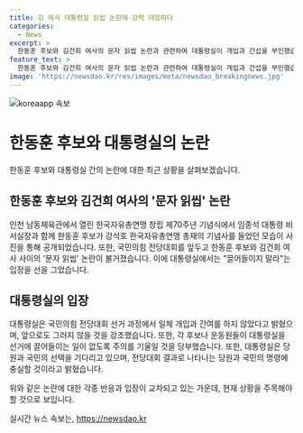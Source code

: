 ```yaml
---
title: 김 여사 대통령실 읽씹 논란에 강력 대응하다
categories:
  - News
excerpt: >
  한동훈 후보와 김건희 여사의 문자 읽씹 논란과 관련하여 대통령실이 개입과 간섭을 부인했습니다. 이에 대한 날카로운 비판과 논란이 계속되고 있으며, 나경원·원희룡 후보는 해당 사안을 총선 패배 책임론과 연계해 공세를 펼치고 있습니다. 이에 대한 대통령실의 입장 표명은 이번이 처음이며, 국민의힘 전당대회에서의 묵살 논란에 대한 관심이 높아지고 있습니다.
feature_text: >
  한동훈 후보와 김건희 여사의 문자 읽씹 논란과 관련하여 대통령실이 개입과 간섭을 부인했습니다. 이에 대한 날카로운 비판과 논란이 계속되고 있으며, 나경원·원희룡 후보는 해당 사안을 총선 패배 책임론과 연계해 공세를 펼치고 있습니다. 이에 대한 대통령실의 입장 표명은 이번이 처음이며, 국민의힘 전당대회에서의 묵살 논란에 대한 관심이 높아지고 있습니다.
image: 'https://newsdao.kr/res/images/meta/newsdao_breakingnews.jpg'
---
```


<p><img src="https://newsdao.kr/res/images/meta/newsdao_breakingnews.jpg" alt="koreaapp 속보" /></p>

<h1>한동훈 후보와 대통령실의 논란</h1>

<p>한동훈 후보와 대통령실 간의 논란에 대한 최근 상황을 살펴보겠습니다.</p>

<h2>한동훈 후보와 김건희 여사의 '문자 읽씹' 논란</h2>

<p>인천 남동체육관에서 열린 한국자유총연맹 창립 제70주년 기념식에서 임종석 대통령 비서실장과 함께 한동훈 후보가 강석호 한국자유총연맹 총재의 기념사를 들었던 모습이 사진을 통해 공개되었습니다. 또한, 국민의힘 전당대회를 앞두고 한동훈 후보와 김건희 여사 사이의 '문자 읽씹' 논란이 불거졌습니다. 이에 대통령실에서는 "끌어들이지 말라"는 입장을 선을 그었습니다.</p>

<h2>대통령실의 입장</h2>

<p>대통령실은 국민의힘 전당대회 선거 과정에서 일체 개입과 간여를 하지 않았다고 밝혔으며, 앞으로도 그러지 않을 것을 강조했습니다. 또한, 각 후보나 운동원들이 대통령실을 선거에 끌어들이는 일이 없도록 주의를 기울일 것을 당부했습니다. 또한, 대통령실은 당원과 국민의 선택을 기다리고 있으며, 전당대회 결과로 나타나는 당원과 국민의 명령에 충실할 것이라고 밝혔습니다.</p>

<p>위와 같은 논란에 대한 각종 반응과 입장이 교차되고 있는 가운데, 현재 상황을 주목해야 할 것으로 보입니다.</p>
실시간 뉴스 속보는, <a href="https://newsdao.kr" rel="dofollow">https://newsdao.kr</a>


